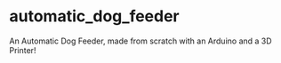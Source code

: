 # automatic_dog_feeder

An Automatic Dog Feeder, made from scratch with an Arduino and a 3D Printer!

